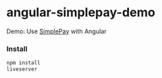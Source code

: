 # angular-simplepay-demo
Demo: Use [SimplePay](http://simplepay.ng) with Angular

### Install
```bash
npm install
liveserver
```
